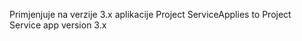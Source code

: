 <span data-ttu-id="3339a-101">Primjenjuje na verzije 3.x aplikacije Project Service</span><span class="sxs-lookup"><span data-stu-id="3339a-101">Applies to Project Service app version 3.x</span></span>
